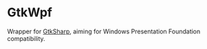 # GtkWpf
Wrapper for [GtkSharp](https://github.com/GtkSharp/GtkSharp), aiming for Windows Presentation Foundation compatibility.
